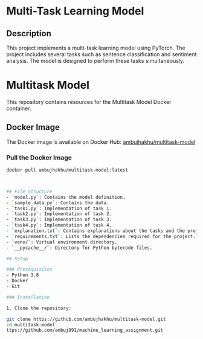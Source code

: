 # Multi-Task Learning Model

## Description
This project implements a multi-task learning model using PyTorch. The project includes several tasks such as sentence classification and sentiment analysis. The model is designed to perform these tasks simultaneously.


# Multitask Model

This repository contains resources for the Multitask Model Docker container.

## Docker Image

The Docker image is available on Docker Hub: [ambujhakhu/multitask-model](https://hub.docker.com/r/ambujhakhu/multitask-model)

### Pull the Docker Image

```sh
docker pull ambujhakhu/multitask-model:latest



## File Structure
- `model.py`: Contains the model definition.
- `sample_data.py`: Contains the data.
- `task1.py`: Implementation of task 1.
- `task2.py`: Implementation of task 2.
- `task3.py`: Implementation of task 3.
- `task4.py`: Implementation of task 4.
- `explanation.txt`: Contains explanations about the tasks and the project.
- `requirements.txt`: Lists the dependencies required for the project.
- `venv/`: Virtual environment directory.
- `__pycache__/`: Directory for Python bytecode files.

## Setup

### Prerequisites
- Python 3.8
- Docker
- Git

### Installation

1. Clone the repository:

git clone https://github.com/ambujhakhu/multitask-model.git
cd multitask-model
ttps://github.com/ambuj991/machine_learning_assignment.git